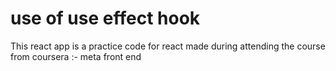 # use of use effect hook

This react app is a practice code for react made during attending the course from coursera :- meta front end
